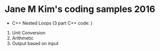 # Jane M Kim's coding samples 2016
- C++ Nested Loops (3 part C++ code: )

1. Unit Conversion
2. Arithmetic
3. Output based on input
